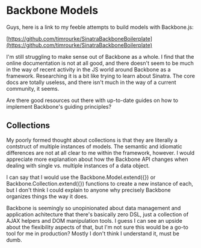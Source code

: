 # Backbone Models

Guys, here is a link to my feeble attempts to build models with Backbone.js: 

[https://github.com/timrourke/SinatraBackboneBoilerplate](https://github.com/timrourke/SinatraBackboneBoilerplate)

I'm still struggling to make sense out of Backbone as a whole. I find that the online documentation is not at all good, and there doesn't seem to be much in the way of recent activity in the JS world around Backbone as a framework. Researching it is a bit like trying to learn about Sinatra. The core docs are totally useless, and there isn't much in the way of a current community, it seems.

Are there good resources out there with up-to-date guides on how to implement Backbone's guiding principles?

## Collections

My poorly formed thought about collections is that they are literally a contstruct of multiple instances of models. The semantic and idiomatic differences are not at all clear to me within the framework, however. I would appreciate more explanation about how the Backbone API changes when dealing with single vs. multiple instances of a data object.

I can say that I would use the Backbone.Model.extend({}) or Backbone.Collection.extend({}) functions to create a new instance of each, but I don't think I could explain to anyone why precisely Backbone organizes things the way it does.

Backbone is seemingly so unopinionated about data management and application achitecture that there's basically zero DSL, just a collection of AJAX helpers and DOM manipulation tools. I guess I can see an upside about the flexibility aspects of that, but I'm not sure this would be a go-to tool for me in production? Mostly I don't think I understand it, must be dumb.